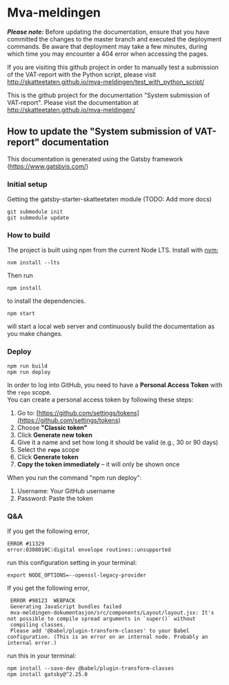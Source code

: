 # Mva-meldingen

**_Please note:_** Before updating the documentation, ensure that you have committed the changes to the master branch and executed the deployment commands.
Be aware that deployment may take a few minutes, during which time you may encounter a 404 error when accessing the pages.

If you are visiting this github project in order to manually test a submission of the VAT-report with the Python script,
please visit http://skatteetaten.github.io/mva-meldingen/test_with_python_script/

This is the github project for the documentation "System submission of VAT-report".
Please visit the documentation at http://skatteetaten.github.io/mva-meldingen/

## How to update the "System submission of VAT-report" documentation

This documentation is generated using the Gatsby framework (https://www.gatsbyjs.com/)

### Initial setup

Getting the gatsby-starter-skatteetaten module (TODO: Add more docs)

    git submodule init
    git submodule update

### How to build

The project is built using npm from the current Node LTS. Install with [nvm](https://github.com/creationix/nvm);

    nvm install --lts

Then run

    npm install

to install the dependencies.

    npm start

will start a local web server and continuously build the documentation as you make changes.

### Deploy

    npm run build
    npm run deploy

In order to log into GitHub, you need to have a **Personal Access Token** with the `repo` scope.  
You can create a personal access token by following these steps:

1. Go to: [https://github.com/settings/tokens](https://github.com/settings/tokens)
2. Choose **"Classic token"**
3. Click **Generate new token**
4. Give it a name and set how long it should be valid (e.g., 30 or 90 days)
5. Select the **`repo`** scope
6. Click **Generate token**
7. **Copy the token immediately** – it will only be shown once

When you run the command "npm run deploy":
1. Username: Your GitHub username 
2. Password: Paste the token

### Q&A

If you get the following error,

    ERROR #11329
    error:0308010C:digital envelope routines::unsupported

run this configuration setting in your terminal:

    export NODE_OPTIONS=--openssl-legacy-provider

If you get the following error,

     ERROR #98123  WEBPACK
     Generating JavaScript bundles failed
     mva-meldingen-dokumentasjon/src/components/Layout/layout.jsx: It's not possible to compile spread arguments in `super()` without
     compiling classes.
     Please add '@babel/plugin-transform-classes' to your Babel configuration. (This is an error on an internal node. Probably an internal error.)

run this in your terminal:

    npm install --save-dev @babel/plugin-transform-classes
    npm install gatsby@^2.25.0
